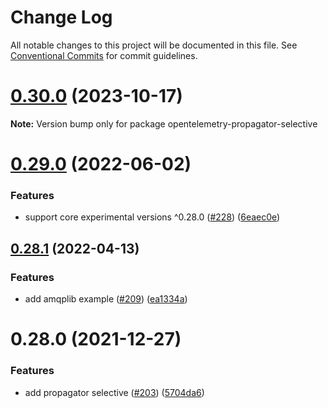 # Change Log

All notable changes to this project will be documented in this file.
See [Conventional Commits](https://conventionalcommits.org) for commit guidelines.

# [0.30.0](https://github.com/aspecto-io/opentelemetry-ext-js/compare/opentelemetry-propagator-selective@0.29.0...opentelemetry-propagator-selective@0.30.0) (2023-10-17)

**Note:** Version bump only for package opentelemetry-propagator-selective





# [0.29.0](https://github.com/aspecto-io/opentelemetry-ext-js/compare/opentelemetry-propagator-selective@0.28.1...opentelemetry-propagator-selective@0.29.0) (2022-06-02)


### Features

* support core experimental versions ^0.28.0 ([#228](https://github.com/aspecto-io/opentelemetry-ext-js/issues/228)) ([6eaec0e](https://github.com/aspecto-io/opentelemetry-ext-js/commit/6eaec0e6509edf066c6feb63504d4e9dd309c5ae))





## [0.28.1](https://github.com/aspecto-io/opentelemetry-ext-js/compare/opentelemetry-propagator-selective@0.28.0...opentelemetry-propagator-selective@0.28.1) (2022-04-13)


### Features

* add amqplib example ([#209](https://github.com/aspecto-io/opentelemetry-ext-js/issues/209)) ([ea1334a](https://github.com/aspecto-io/opentelemetry-ext-js/commit/ea1334a0c812d20ae0e3d9d9c5e8163b5b268ed3))





# 0.28.0 (2021-12-27)


### Features

* add propagator selective ([#203](https://github.com/aspecto-io/opentelemetry-ext-js/issues/203)) ([5704da6](https://github.com/aspecto-io/opentelemetry-ext-js/commit/5704da6ab1990f8972875266b20505cb2727a81b))
